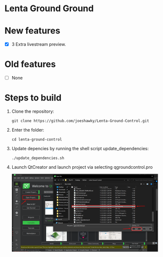 # **Lenta Ground Ground**

# New features
- [x] 3 Extra livestream preview.

# Old features
- [ ] None

# Steps to build
1. Clone the repository:
   ```
   git clone https://github.com/joeshawky/Lenta-Ground-Control.git
   ```
   
2. Enter the folder:
   ```
   cd lenta-ground-control
   ```
3. Update depencies by running the shell script update_dependencies:
    ```
    ./update_dependencies.sh
    ```
4. Launch QtCreator and launch project via selecting qgroundcontrol.pro

    <img src="./doc/qtCreatorTutorial.png">

